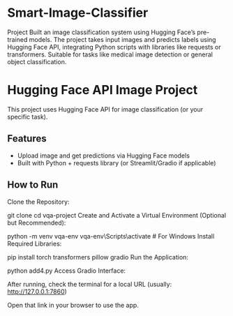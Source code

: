 # Smart-Image-Classifier
 Project Built an image classification system using Hugging Face’s pre-trained models. The project takes input images and predicts labels using Hugging Face API, integrating Python scripts with libraries like requests or transformers. Suitable for tasks like medical image detection or general object classification.
# Hugging Face API Image Project

This project uses Hugging Face API for image classification (or your specific task).

## Features
- Upload image and get predictions via Hugging Face models
- Built with Python + requests library (or Streamlit/Gradio if applicable)

## How to Run
Clone the Repository:

git clone 
cd vqa-project
Create and Activate a Virtual Environment (Optional but Recommended):

python -m venv vqa-env
vqa-env\Scripts\activate   # For Windows
Install Required Libraries:

pip install torch transformers pillow gradio
Run the Application:

python add4.py
Access Gradio Interface:

After running, check the terminal for a local URL (usually: http://127.0.0.1:7860)

Open that link in your browser to use the app.
